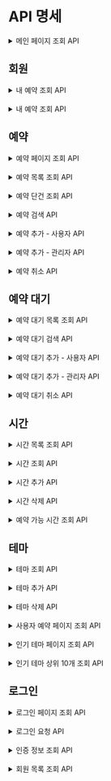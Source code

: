 # API 명세


<details>
<summary> 메인 페이지 조회 API </summary>

### 메인 페이지 조회

#### Request

```http request
GET /admin HTTP/1.1
```

#### Response

```
HTTP/1.1 200 
```

</details>

## 회원

<details>
<summary> 내 예약 조회 API </summary>

### 메인 페이지 조회

#### Request

```http request
GET /members HTTP/1.1
```

#### Response

```
HTTP/1.1 200 
Content-Type: application/json

[
    {
        "id": 1,
        "name": "바보로키"
    }
]
```

</details>
<br>
<details>
<summary> 내 예약 조회 API </summary>

### 메인 페이지 조회

#### Request

```http request
GET /members/reservations HTTP/1.1
cookie: token=eyJhbGciOiJIUzI1NiJ9.eyJzdWIiOiIxIiwibmFtZSI6IuyWtOuTnOuvvCIsInJvbGUiOiJBRE1JTiJ9.vcK93ONRQYPFCxT5KleSM6b7cl1FE-neSLKaFyslsZM
```

#### Response

```
HTTP/1.1 200 
Content-Type: application/json

[
    {
        "reservationId": 1,
        "theme": "테마1",
        "date": "2024-03-01",
        "time": "10:00",
        "status": "예약"
    }
]
```

</details>

## 예약

<details>
<summary> 예약 페이지 조회 API </summary>

### 예약 페이지 조회

#### Request

```http request
GET /admin/reservation HTTP/1.1
```

#### Response

```
HTTP/1.1 200 
```
</details>

<br>

<details>
<summary> 예약 목록 조회 API </summary>

### 예약 목록 조회

#### Request

```http request
GET /reservations HTTP/1.1
```

#### Response

```
HTTP/1.1 200 
Content-Type: application/json

[
    {
        "id": 1,
        "name": "브라운",
        "date": "2023-01-01",
        "time": {
            "id": 1,
            "startAt": "10:00"
        },
        "theme": {
            "id": 1,
            "name": "레벨2 탈출",
            "description": "우테코 레벨2를 탈출하는 내용입니다.",
            "thumbnail": "https://i.pinimg.com/236x/6e/bc/46/6ebc461a94a49f9ea3b8bbe2204145d4.jpg"
        }
    }
]
```
</details>

<br>

<details>
<summary> 예약 단건 조회 API </summary>

### 예약 단건 조회

#### Request

```http request
GET /reservations/{id} HTTP/1.1
```

#### Response

```http request
HTTP/1.1 200 
Content-Type: application/json

{
    "id": 1,
    "name": "브라운",
    "date": "2023-01-01",
    "time": {
        "id": 1,
        "startAt": "10:00"
    },
    "theme": {
        "id": 1,
        "name": "레벨2 탈출",
        "description": "우테코 레벨2를 탈출하는 내용입니다.",
        "thumbnail": "https://i.pinimg.com/236x/6e/bc/46/6ebc461a94a49f9ea3b8bbe2204145d4.jpg"
    }
}
```
</details>

<br>

<details>
<summary> 예약 검색 API </summary>

### 예약 검색

#### Request

```http request
GET /reservations/search?themeId=themeId&memberId=memberId&dateFrom=dateFrom&dateTo=dateTo HTTP/1.1
```

#### Response

```
HTTP/1.1 200 
Content-Type: application/json

[
    {
        "id": 1,
        "name": "브라운",
        "date": "2023-01-01",
        "time": {
            "id": 1,
            "startAt": "10:00"
        },
        "theme": {
            "id": 1,
            "name": "레벨2 탈출",
            "description": "우테코 레벨2를 탈출하는 내용입니다.",
            "thumbnail": "https://i.pinimg.com/236x/6e/bc/46/6ebc461a94a49f9ea3b8bbe2204145d4.jpg"
        }
    }
]
```
</details>

<br>

<details>
<summary> 예약 추가 - 사용자 API </summary>

### 예약 추가 - 사용자

#### Request

```http request
POST /reservations HTTP/1.1
content-type: application/json
cookie: token=eyJhbGciOiJIUzI1NiJ9.eyJzdWIiOiIxIiwibmFtZSI6ImFkbWluIiwicm9sZSI6IkFETUlOIn0.cwnHsltFeEtOzMHs2Q5-ItawgvBZ140OyWecppNlLoI
host: localhost:8080

{
    "date": "2023-08-05",
    "timeId": 1,
    "themeId": 1
}
```

#### Response

```
HTTP/1.1 201
Location: /reservations/{id}
```
</details>

<br>

<details>
<summary> 예약 추가 - 관리자 API </summary>

### 예약 추가 - 관리자

#### Request

```http request
POST /admin/reservations HTTP/1.1
content-type: application/json
cookie: token=eyJhbGciOiJIUzI1NiJ9.eyJzdWIiOiIxIiwibmFtZSI6ImFkbWluIiwicm9sZSI6IkFETUlOIn0.cwnHsltFeEtOzMHs2Q5-ItawgvBZ140OyWecppNlLoI
host: localhost:8080

{
    "date": "2024-03-01",
    "themeId": 1,
    "timeId": 1,
    "memberId": 1
}
```

#### Response

```
HTTP/1.1 201
Location: /reservations/{id}
```
</details>

<br>

<details>
<summary> 예약 취소 API </summary>

### 예약 취소

#### Request

```http request
DELETE /reservations/{id} HTTP/1.1
```

#### Response

```
HTTP/1.1 204
```

---
</details>


## 예약 대기

<details>
<summary> 예약 대기 목록 조회 API </summary>

### 예약 대기 목록 조회

#### Request

```http request
GET /waitings HTTP/1.1
```

#### Response

```
HTTP/1.1 200 
Content-Type: application/json

[
    {
        "id": 1,
        "name": "브라운",
        "date": "2023-01-01",
        "time": {
            "id": 1,
            "startAt": "10:00"
        },
        "theme": {
            "id": 1,
            "name": "레벨2 탈출",
            "description": "우테코 레벨2를 탈출하는 내용입니다.",
            "thumbnail": "https://i.pinimg.com/236x/6e/bc/46/6ebc461a94a49f9ea3b8bbe2204145d4.jpg"
        }
    }
]
```
</details>

<br>

<details>
<summary> 예약 대기 검색 API </summary>

### 예약 대기 검색

#### Request

```http request
GET /waitings/search?themeId=themeId&memberId=memberId&dateFrom=dateFrom&dateTo=dateTo HTTP/1.1
```

#### Response

```
HTTP/1.1 200 
Content-Type: application/json

[
    {
        "id": 1,
        "name": "브라운",
        "date": "2023-01-01",
        "time": {
            "id": 1,
            "startAt": "10:00"
        },
        "theme": {
            "id": 1,
            "name": "레벨2 탈출",
            "description": "우테코 레벨2를 탈출하는 내용입니다.",
            "thumbnail": "https://i.pinimg.com/236x/6e/bc/46/6ebc461a94a49f9ea3b8bbe2204145d4.jpg"
        }
    }
]
```
</details>

<br>

<details>
<summary> 예약 대기 추가 - 사용자 API </summary>

### 예약 대기 추가 - 사용자

#### Request

```http request
POST /waitings HTTP/1.1
content-type: application/json
cookie: token=eyJhbGciOiJIUzI1NiJ9.eyJzdWIiOiIxIiwibmFtZSI6ImFkbWluIiwicm9sZSI6IkFETUlOIn0.cwnHsltFeEtOzMHs2Q5-ItawgvBZ140OyWecppNlLoI
host: localhost:8080

{
    "date": "2023-08-05",
    "timeId": 1,
    "themeId": 1
}
```

#### Response

```
HTTP/1.1 201
Location: /waitings/{id}
```
</details>

<br>

<details>
<summary> 예약 대기 추가 - 관리자 API </summary>

### 예약 대기 추가 - 관리자

#### Request

```http request
POST /admin/waitings HTTP/1.1
content-type: application/json
cookie: token=eyJhbGciOiJIUzI1NiJ9.eyJzdWIiOiIxIiwibmFtZSI6ImFkbWluIiwicm9sZSI6IkFETUlOIn0.cwnHsltFeEtOzMHs2Q5-ItawgvBZ140OyWecppNlLoI
host: localhost:8080

{
    "date": "2024-03-01",
    "themeId": 1,
    "timeId": 1,
    "memberId": 1
}
```

#### Response

```
HTTP/1.1 201
Location: /waitings/{id}
```
</details>

<br>

<details>
<summary> 예약 대기 취소 API </summary>

### 예약 대기 취소

#### Request

```http request
DELETE /waitings/{id} HTTP/1.1
```

#### Response

```
HTTP/1.1 204
```

---
</details>

## 시간

<details>
<summary> 시간 목록 조회 API </summary>

### 시간 목록 조회

#### Request

```http request
GET /times HTTP/1.1
```

#### Response

```http request
HTTP/1.1 200
Content-Type: application/json

[
    {
        "id": 1,
        "startAt": "10:00"
    }
]
```
</details>

<br>

<details>
<summary> 시간 조회 API </summary>

### 시간 조회

#### Request

```http request
GET /times/{id} HTTP/1.1
```

#### Response

```http request
HTTP/1.1 200
Content-Type: application/json

{
    "id": 1,
    "startAt": "10:00"
}
```
</details>

<br>

<details>
<summary> 시간 추가 API </summary>

### 시간 추가

#### Request

```http request
POST /times HTTP/1.1
content-type: application/json

{
    "startAt": "10:00"
}
```

#### Response

```
HTTP/1.1 201
Location: /times/{id}
```
</details>

<br>

<details>
<summary> 시간 삭제 API </summary>

### 시간 삭제

#### Request

```http request
DELETE /times/1 HTTP/1.1
```

#### Response

```http request
HTTP/1.1 204
```

</details>

<br>

<details>
<summary> 예약 가능 시간 조회 API </summary>

## 예약 가능 시간

### 예약 가능 시간 조회

#### Request

```http request
GET /reservations/times HTTP/1.1
```

#### Response

```http request
HTTP/1.1 200 
Content-Type: application/json

[
    {
        "id": 1,
        "startAt": "10:00",
        "alreadyBooked": true
    }
]
```

</details>

## 테마

<details>
<summary> 테마 조회 API </summary>

### 테마 조회

#### Request

```
GET /themes HTTP/1.1
```

#### Response

```
HTTP/1.1 200
Content-Type: application/json

[
    {
        "id": 1,
        "name": "레벨2 탈출",
        "description": "우테코 레벨2를 탈출하는 내용입니다.",
        "thumbnail": "https://i.pinimg.com/236x/6e/bc/46/6ebc461a94a49f9ea3b8bbe2204145d4.jpg"
    }
]
```
</details>

<br>

<details>
<summary> 테마 추가 API </summary>

### 테마 추가

#### Request

```
POST /themes HTTP/1.1
content-type: application/json

{
    "name": "레벨2 탈출",
    "description": "우테코 레벨2를 탈출하는 내용입니다.",
    "thumbnail": "https://i.pinimg.com/236x/6e/bc/46/6ebc461a94a49f9ea3b8bbe2204145d4.jpg"
}
```

#### Response

```
HTTP/1.1 201
Location: /themes/1
Content-Type: application/json

{
    "id": 1,
    "name": "레벨2 탈출",
    "description": "우테코 레벨2를 탈출하는 내용입니다.",
    "thumbnail": "https://i.pinimg.com/236x/6e/bc/46/6ebc461a94a49f9ea3b8bbe2204145d4.jpg"
}
```
</details>

<br>

<details>
<summary> 테마 삭제 API </summary>

### 테마 삭제

#### Request

```
DELETE /themes/1 HTTP/1.1
```

#### Response

```
HTTP/1.1 204
```

</details>

<br>

<details>
<summary> 사용자 예약 페이지 조회 API </summary>
## 사용자 예약

### 사용자 예약 페이지 조회

#### Request

```http request
GET /reservation HTTP/1.1
```

#### Response

```
HTTP/1.1 200 
```

</details>

<br>

<details>
<summary> 인기 테마 페이지 조회 API </summary>
## 인기 테마

### 인기 테마 페이지 조회

#### Request

```http request
GET / HTTP/1.1
```

#### Response

```
HTTP/1.1 200 
```
</details>

<br>

<details>
<summary> 인기 테마 상위 10개 조회 API </summary>

### 인기 테마 상위 10개 조회

#### Request

```http request
GET /themes/popular HTTP/1.1
```

#### Response

```
[
    {
        "id": 1,
        "name": "레벨2 탈출",
        "description": "우테코 레벨2를 탈출하는 내용입니다.",
        "thumbnail": "https://i.pinimg.com/236x/6e/bc/46/6ebc461a94a49f9ea3b8bbe2204145d4.jpg"
    }
]
```

</details>

## 로그인

<details>
<summary> 로그인 페이지 조회 API </summary>
## 로그인

### 로그인 페이지 조회

#### Request

```http request
GET /login HTTP/1.1
```

#### Response

```http request
HTTP/1.1 200 
```
</details>

<br>

<details>
<summary> 로그인 요청 API </summary>

### 로그인 요청

#### Request

```http request
POST /login HTTP/1.1
content-type: application/json
host: localhost:8080

{
"password": "password",
"email": "admin@email.com"
}
```

#### Response

```http request
HTTP/1.1 200 OK
Content-Type: application/json
Keep-Alive: timeout=60
Set-Cookie: token=eyJhbGciOiJIUzI1NiJ9.eyJzdWIiOiIxIiwibmFtZSI6ImFkbWluIiwicm9sZSI6IkFETUlOIn0.cwnHsltFeEtOzMHs2Q5-ItawgvBZ140OyWecppNlLoI; Path=/; HttpOnly
```
</details>

<br>

<details>
<summary> 인증 정보 조회 API </summary>

### 인증 정보 조회

#### Request

```http request
GET /login/check HTTP/1.1
cookie: _ga=GA1.1.48222725.1666268105; _ga_QD3BVX7MKT=GS1.1.1687746261.15.1.1687747186.0.0.0; Idea-25a74f9c=3cbc3411-daca-48c1-8201-51bdcdd93164; token=eyJhbGciOiJIUzI1NiJ9.eyJzdWIiOiIxIiwibmFtZSI6IuyWtOuTnOuvvCIsInJvbGUiOiJBRE1JTiJ9.vcK93ONRQYPFCxT5KleSM6b7cl1FE-neSLKaFyslsZM
host: localhost:8080
```

#### Response

```http request
HTTP/1.1 200 OK
Connection: keep-alive
Content-Type: application/json
Date: Sun, 03 Mar 2024 19:16:56 GMT
Keep-Alive: timeout=60
Transfer-Encoding: chunked

{
    "name": "어드민"
}
```
</details>

<br>

<details>
<summary> 회원 목록 조회 API </summary>

### 회원 목록 조회

#### Request

```http request
GET /members HTTP/1.1
host: localhost:8080
```

#### Response

```http request
HTTP/1.1 200 OK
Connection: keep-alive
Content-Type: application/json
Date: Sun, 03 Mar 2024 19:16:56 GMT
Keep-Alive: timeout=60
Transfer-Encoding: chunked

[
    {
        "id": "1",
        "name": "어드민"
    }
]
```

</details>

<br>
